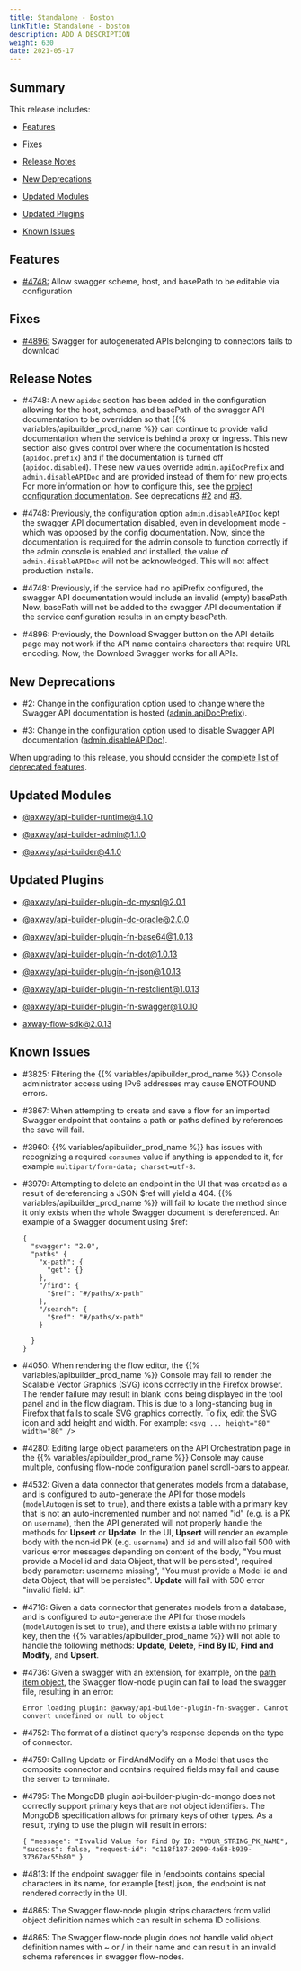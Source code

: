 ```yaml
---
title: Standalone - Boston
linkTitle: Standalone - boston
description: ADD A DESCRIPTION
weight: 630
date: 2021-05-17
---
```


## Summary

This release includes:

* [Features](#features)

* [Fixes](#fixes)

* [Release Notes](#release-notes)

* [New Deprecations](#new-deprecations)

* [Updated Modules](#updated-modules)

* [Updated Plugins](#updated-plugins)

* [Known Issues](#known-issues)

## Features

* [#4748:](#4748) Allow swagger scheme, host, and basePath to be editable via configuration

## Fixes

* [#4896:](#4896) Swagger for autogenerated APIs belonging to connectors fails to download

## Release Notes

* #4748: A new `apidoc` section has been added in the configuration allowing for the host, schemes, and basePath of the swagger API documentation to be overridden so that {{% variables/apibuilder_prod_name %}} can continue to provide valid documentation when the service is behind a proxy or ingress. This new section also gives control over where the documentation is hosted (`apidoc.prefix`) and if the documentation is turned off (`apidoc.disabled`). These new values override `admin.apiDocPrefix` and `admin.disableAPIDoc` and are provided instead of them for new projects. For more information on how to configure this, see the [project configuration documentation](/docs/developer_guide/project/configuration/project_configuration/). See deprecations [#2](#dep-2) and [#3](#dep-3).

* #4748: Previously, the configuration option `admin.disableAPIDoc` kept the swagger API documentation disabled, even in development mode - which was opposed by the config documentation. Now, since the documentation is required for the admin console to function correctly if the admin console is enabled and installed, the value of `admin.disableAPIDoc` will not be acknowledged. This will not affect production installs.

* #4748: Previously, if the service had no apiPrefix configured, the swagger API documentation would include an invalid (empty) basePath. Now, basePath will not be added to the swagger API documentation if the service configuration results in an empty basePath.

* #4896: Previously, the Download Swagger button on the API details page may not work if the API name contains characters that require URL encoding. Now, the Download Swagger works for all APIs.

## New Deprecations

* #2: Change in the configuration option used to change where the Swagger API documentation is hosted ([admin.apiDocPrefix](/docs/deprecations/#apiDocPrefix)).

* #3: Change in the configuration option used to disable Swagger API documentation ([admin.disableAPIDoc](/docs/deprecations/#disableAPIDoc)).

When upgrading to this release, you should consider the [complete list of deprecated features](/docs/deprecations/).

## Updated Modules

* [@axway/api-builder-runtime@4.1.0](https://www.npmjs.com/package/@axway/api-builder-runtime/v/4.1.0)

* [@axway/api-builder-admin@1.1.0](https://www.npmjs.com/package/@axway/api-builder-admin/v/1.1.0)

* [@axway/api-builder@4.1.0](https://www.npmjs.com/package/@axway/api-builder/v/4.1.0)

## Updated Plugins

* [@axway/api-builder-plugin-dc-mysql@2.0.1](https://www.npmjs.com/package/@axway/api-builder-plugin-dc-mysql/v/2.0.1)

* [@axway/api-builder-plugin-dc-oracle@2.0.0](https://www.npmjs.com/package/@axway/api-builder-plugin-dc-oracle/v/2.0.0)

* [@axway/api-builder-plugin-fn-base64@1.0.13](https://www.npmjs.com/package/@axway/api-builder-plugin-fn-base64/v/1.0.13)

* [@axway/api-builder-plugin-fn-dot@1.0.13](https://www.npmjs.com/package/@axway/api-builder-plugin-fn-dot/v/1.0.13)

* [@axway/api-builder-plugin-fn-json@1.0.13](https://www.npmjs.com/package/@axway/api-builder-plugin-fn-json/v/1.0.13)

* [@axway/api-builder-plugin-fn-restclient@1.0.13](https://www.npmjs.com/package/@axway/api-builder-plugin-fn-restclient/v/1.0.13)

* [@axway/api-builder-plugin-fn-swagger@1.0.10](https://www.npmjs.com/package/@axway/api-builder-plugin-fn-swagger/v/1.0.10)

* [axway-flow-sdk@2.0.13](https://www.npmjs.com/package/axway-flow-sdk/v/2.0.13)

## Known Issues

* #3825: Filtering the {{% variables/apibuilder_prod_name %}} Console administrator access using IPv6 addresses may cause ENOTFOUND errors.

* #3867: When attempting to create and save a flow for an imported Swagger endpoint that contains a path or paths defined by references the save will fail.

* #3960: {{% variables/apibuilder_prod_name %}} has issues with recognizing a required `consumes` value if anything is appended to it, for example `multipart/form-data; charset=utf-8`.

* #3979: Attempting to delete an endpoint in the UI that was created as a result of dereferencing a JSON $ref will yield a 404. {{% variables/apibuilder_prod_name %}} will fail to locate the method since it only exists when the whole Swagger document is dereferenced. An example of a Swagger document using $ref:

    ```
    {
      "swagger": "2.0",
      "paths" {
        "x-path": {
          "get": {}
        },
        "/find": {
          "$ref": "#/paths/x-path"
        },
        "/search": {
          "$ref": "#/paths/x-path"
        }

      }
    }
    ```

* #4050: When rendering the flow editor, the {{% variables/apibuilder_prod_name %}} Console may fail to render the Scalable Vector Graphics (SVG) icons correctly in the Firefox browser. The render failure may result in blank icons being displayed in the tool panel and in the flow diagram. This is due to a long-standing bug in Firefox that fails to scale SVG graphics correctly. To fix, edit the SVG icon and add height and width. For example: `<svg ... height="80" width="80" />`

* #4280: Editing large object parameters on the API Orchestration page in the {{% variables/apibuilder_prod_name %}} Console may cause multiple, confusing flow-node configuration panel scroll-bars to appear.

* #4532: Given a data connector that generates models from a database, and is configured to auto-generate the API for those models (`modelAutogen` is set to `true`), and there exists a table with a primary key that is not an auto-incremented number and not named "id" (e.g. is a PK on `username`), then the API generated will not properly handle the methods for **Upsert** or **Update**. In the UI, **Upsert** will render an example body with the non-id PK (e.g. `username`) and `id` and will also fail 500 with various error messages depending on content of the body, "You must provide a Model id and data Object, that will be persisted", required body parameter: username missing", "You must provide a Model id and data Object, that will be persisted". **Update** will fail with 500 error "invalid field: id".

* #4716: Given a data connector that generates models from a database, and is configured to auto-generate the API for those models (`modelAutogen` is set to `true`), and there exists a table with no primary key, then the {{% variables/apibuilder_prod_name %}} will not able to handle the following methods: **Update**, **Delete**, **Find By ID**, **Find and Modify**, and **Upsert**.

* #4736: Given a swagger with an extension, for example, on the [path item object](https://github.com/OAI/OpenAPI-Specification/blob/master/versions/2.0.md#pathItemObject), the Swagger flow-node plugin can fail to load the swagger file, resulting in an error:

    ```
    Error loading plugin: @axway/api-builder-plugin-fn-swagger. Cannot convert undefined or null to object
    ```

* #4752: The format of a distinct query's response depends on the type of connector.

* #4759: Calling Update or FindAndModify on a Model that uses the composite connector and contains required fields may fail and cause the server to terminate.

* #4795: The MongoDB plugin api-builder-plugin-dc-mongo does not correctly support primary keys that are not object identifiers. The MongoDB specification allows for primary keys of other types. As a result, trying to use the plugin will result in errors:

    ```
    { "message": "Invalid Value for Find By ID: "YOUR_STRING_PK_NAME", "success": false, "request-id": "c118f187-2090-4a68-b939-37367ac55b80" }
    ```

* #4813: If the endpoint swagger file in /endpoints contains special characters in its name, for example \[test\].json, the endpoint is not rendered correctly in the UI.

* #4865: The Swagger flow-node plugin strips characters from valid object definition names which can result in schema ID collisions.

* #4865: The Swagger flow-node plugin does not handle valid object definition names with ~ or / in their name and can result in an invalid schema references in swagger flow-nodes.
